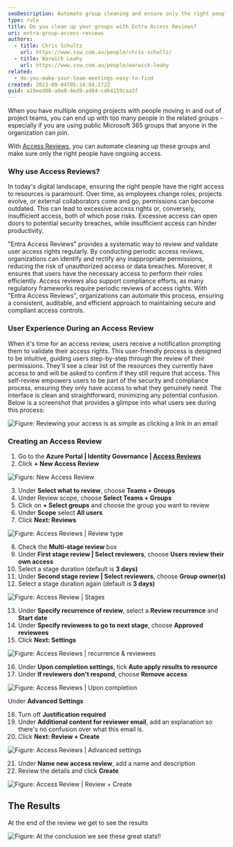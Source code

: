```yaml
---
seoDescription: Automate group cleaning and ensure only the right people have ongoing access with Entra Access Reviews.
type: rule
title: Do you clean up your groups with Entra Access Reviews?
uri: entra-group-access-reviews
authors:
  - title: Chris Schultz
    url: https://www.ssw.com.au/people/chris-schultz/
  - title: Warwick Leahy
    url: https://www.ssw.com.au/people/warwick-leahy
related:
  - do-you-make-your-team-meetings-easy-to-find
created: 2023-09-04T05:14:04.172Z
guid: a19eed88-a9e0-4ed9-ad84-cd64159caa3f
---
```


When you have multiple ongoing projects with people moving in and out of project teams, you can end up with too many people in the related groups - especially if you are using public Microsoft 365 groups that anyone in the organization can join.

With [Access Reviews](https://learn.microsoft.com/en-us/azure/active-directory/governance/access-reviews-overview), you can automate cleaning up these groups and make sure only the right people have ongoing access.

<!--endintro-->

### Why use Access Reviews?

In today's digital landscape, ensuring the right people have the right access to resources is paramount. Over time, as employees change roles, projects evolve, or external collaborators come and go, permissions can become outdated. This can lead to excessive access rights or, conversely, insufficient access, both of which pose risks. Excessive access can open doors to potential security breaches, while insufficient access can hinder productivity.

"Entra Access Reviews" provides a systematic way to review and validate user access rights regularly. By conducting periodic access reviews, organizations can identify and rectify any inappropriate permissions, reducing the risk of unauthorized access or data breaches. Moreover, it ensures that users have the necessary access to perform their roles efficiently. Access reviews also support compliance efforts, as many regulatory frameworks require periodic reviews of access rights. With "Entra Access Reviews", organizations can automate this process, ensuring a consistent, auditable, and efficient approach to maintaining secure and compliant access controls.

### User Experience During an Access Review

When it's time for an access review, users receive a notification prompting them to validate their access rights. This user-friendly process is designed to be intuitive, guiding users step-by-step through the review of their permissions. They'll see a clear list of the resources they currently have access to and will be asked to confirm if they still require that access. This self-review empowers users to be part of the security and compliance process, ensuring they only have access to what they genuinely need. The interface is clean and straightforward, minimizing any potential confusion. Below is a screenshot that provides a glimpse into what users see during this process:

![Figure: Reviewing your access is as simple as clicking a link in an email](2023-10-09_9-09-17.png)

### Creating an Access Review

1. Go to the **Azure Portal | Identity Governance | [Access Reviews](https://portal.azure.com/#view/Microsoft_AAD_ERM/DashboardBlade/~/Controls)**
2. Click **+ New Access Review**

![Figure: New Access Review](access-review-1.png)

3. Under **Select what to review**, choose **Teams + Groups**
4. Under Review scope, choose **Select Teams + Groups**
5. Click on **+ Select groups** and choose the group you want to review
6. Under **Scope** select **All users**
7. Click **Next: Reviews**

![Figure: Access Reviews | Review type](access-review-2.png)

8. Check the **Multi-stage review** box
9. Under **First stage review | Select reviewers**, choose **Users review their own access**
10. Select a stage duration (default is **3 days)**
11. Under **Second stage review | Select reviewers**, choose **Group owner(s)**
12. Select a stage duration again (default is **3 days)**

![Figure: Access Review | Stages](access-review-3.png)

13. Under **Specify recurrence of review**, select a **Review recurrence** and **Start date**
14. Under **Specify reviewees to go to next stage**, choose **Approved reviewees**
15. Click **Next: Settings**

![Figure: Access Reviews | recurrence & reviewees](access-review-4.png)

16. Under **Upon completion settings**, tick **Auto apply results to resource**
17. Under **If reviewers don't respond**, choose **Remove access**

![Figure: Access Reviews | Upon completion](access-review-5.png)

Under **Advanced Settings**

18. Turn off **Justification required**
19. Under **Additional content for reviewer email**, add an explanation so there's no confusion over what this email is.
20. Click **Next: Review + Create**

![Figure: Access Reviews | Advanced settings](access-review-6.png)

21. Under **Name new access review**, add a name and description
22. Review the details and click **Create**

![Figure: Access Review | Review + Create](access-review-7.png)

## The Results

At the end of the review we get to see the results

![Figure: At the conclusion we see these great stats!!](screenshot-2023-09-27-094036.png)
